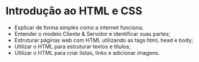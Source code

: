 # Introdução ao HTML e CSS

- Explicar de forma simples como a internet funciona;
- Entender o modelo Cliente & Servidor e identificar suas partes;
- Estruturar páginas web com HTML utilizando as tags html, head e body;
- Utilizar o HTML para estruturar textos e títulos;
- Utilizar o HTML para criar listas, links e adicionar imagens.
